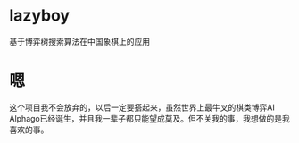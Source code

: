 # lazyboy

基于博弈树搜索算法在中国象棋上的应用

# 嗯
这个项目我不会放弃的，以后一定要搭起来，虽然世界上最牛叉的棋类博弈AI Alphago已经诞生，并且我一辈子都只能望成莫及。但不关我的事，我想做的是我喜欢的事。
